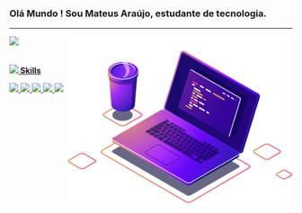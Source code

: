 ### Olá Mundo ! Sou Mateus Araújo, estudante de tecnologia. 
<hr>

<div>
  
  <a href="https://github.com/mateusmtz">
  <img src="https://github-readme-stats.vercel.app/api?username=mateusmtz&include_all_commits=true&count_private=true&show_icons=true&line_height=20&title_color=7A7ADB&icon_color=2234AE&text_color=D3D3D3&bg_color=0,000000,130F40" width="450"/>
     <img src="Imagens/computer-illustration.png" min-width="400px" max-width="400px" width="400px" align="right" alt="Computador iuriCode">
</div>
  <br>
  <p>
  <img src="https://media2.giphy.com/media/QssGEmpkyEOhBCb7e1/giphy.gif?cid=ecf05e47a0n3gi1bfqntqmob8g9aid1oyj2wr3ds3mg700bl&rid=giphy.gif" width ="25"><b> Skills</b></p>
 <code><img height="20" src="https://img.shields.io/badge/HTML5-E34F26?style=for-the-badge&logo=html5&logoColor=white"></code>
 <code><img height="20" src="https://img.shields.io/badge/CSS3-1572B6?style=for-the-badge&logo=css3&logoColor=white"></code>
 <code><img height="20" src="https://img.shields.io/badge/PHP-777BB4?style=for-the-badge&logo=php&logoColor=white"></code>
 <code><img height="20" src="https://img.shields.io/badge/Laravel-FF2D20?style=for-the-badge&logo=laravel&logoColor=white"></code>
 <code><img height="20" src="https://img.shields.io/badge/Java-ED8B00?style=for-the-badge&logo=java&logoColor=white"></code><br/><br/>




</a>
</div>
  
  
  <!--
**mateusmtz/mateusmtz** is a ✨ _special_ ✨ repository because its `README.md` (this file) appears on your GitHub profile.

Here are some ideas to get you started:

- 🔭 I’m currently working on - Suporte Sistemas.
- 🌱 I’m currently learning - JAVA.
- 👯 I’m looking to collaborate on ...
- 🤔 I’m looking for help with ...
- 💬 Ask me about ...
- 📫 How to reach me: ...
- 😄 Pronouns: ...
- ⚡ Fun fact: ...
-->
